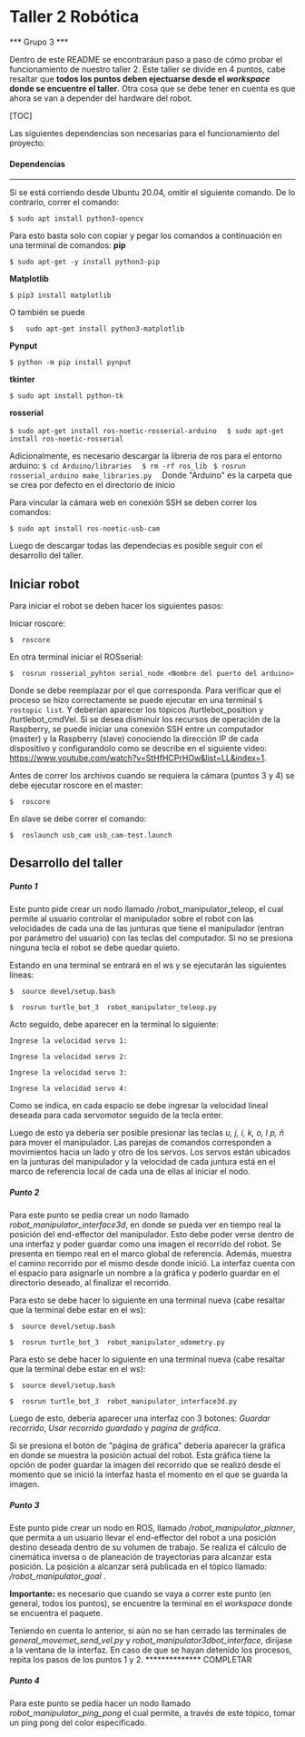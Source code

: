 # Taller 2 Robótica
*** Grupo 3 ***

Dentro de este README se encontraráun paso a paso de cómo probar el funcionamiento de nuestro taller 2. Este taller se divide en 4 puntos, cabe resaltar que **todos los puntos deben ejectuarse desde el *workspace* donde se encuentre el taller**.  Otra cosa que se debe tener en cuenta es que ahora se van a depender del hardware del robot.


[TOC]




Las siguientes dependencias son necesarias para el funcionamiento del proyecto:

#### Dependencias 
---
Si se está corriendo desde Ubuntu 20.04, omitir el siguiente comando. De lo contrario, correr el comando:

`$ sudo apt install python3-opencv `

Para esto basta solo con copiar y pegar los comandos a continuación en una terminal de comandos:
**pip**

`$ sudo apt-get -y install python3-pip  `

**Matplotlib**

`$ pip3 install matplotlib  `

O también se puede

`$   sudo apt-get install python3-matplotlib`

**Pynput**

`$ python -m pip install pynput  `

**tkinter**

`$ sudo apt install python-tk  `

**rosserial**

`$ sudo apt-get install ros-noetic-rosserial-arduino  `
`$ sudo apt-get install ros-noetic-rosserial  `


Adicionalmente, es necesario descargar la libreria de ros para el entorno arduino:
`$ cd Arduino/libraries  `
`$ rm -rf ros_lib `
`$ rosrun rosserial_arduino make_libraries.py  `
Donde "Arduino" es la carpeta que se crea por defecto en el directorio de inicio

Para vincular la cámara web en conexión SSH se deben correr los comandos:
  
  `$ sudo apt install ros-noetic-usb-cam `

Luego de descargar todas las dependecias es posible seguir con el desarrollo del taller.

Iniciar robot
---
Para iniciar el robot se deben hacer los siguientes pasos:

Iniciar roscore:

`$  roscore`

En otra terminal iniciar el ROSserial:

`$  rosrun rosserial_pyhton serial_node <Nombre del puerto del arduino>`

Donde se debe reemplazar <Nombre del puerto del arduino> por el que corresponda. Para verificar que el proceso se hizo correctamente se puede ejecutar en una terminal `$ rostopic list`. Y deberían aparecer los tópicos /turtlebot_position y /turtlebot_cmdVel. Si se desea disminuir los recursos de operación de la Raspberry, se puede iniciar una conexión SSH entre un computador (master) y la Raspberry (slave) conociendo la dirección IP de cada dispositivo y configurandolo como se describe en el siguiente video: https://www.youtube.com/watch?v=StHfHCPrHOw&list=LL&index=1. 
  
Antes de correr los archivos cuando se requiera la cámara (puntos 3 y 4) se debe ejecutar roscore en el master:
  
`$  roscore `
  
En slave se debe correr el comando:
  
 `$  roslaunch usb_cam usb_cam-test.launch `

Desarrollo del taller
---

##### Punto 1
 
  Este punto pide crear un nodo llamado /robot_manipulator_teleop, el cual permite al usuario controlar el manipulador sobre el robot con las velocidades de cada una de las junturas que tiene el manipulador (entran por parámetro del usuario) con las teclas del computador. Si no se presiona ninguna tecla el robot se debe quedar quieto. 
  
Estando en una terminal se entrará en el ws y se ejecutarán las siguientes líneas:

`$  source devel/setup.bash`

`$  rosrun turtle_bot_3  robot_manipulator_teleop.py`

Acto seguido, debe aparecer en la terminal lo siguiente:

`Ingrese la velocidad servo 1: `

`Ingrese la velocidad servo 2: `
 
`Ingrese la velocidad servo 3: `
  
`Ingrese la velocidad servo 4: `
  

Como se indica, en cada espacio se debe ingresar la velocidad lineal deseada para cada servomotor seguido de la tecla enter.

Luego de esto ya debería ser posible presionar las teclas *u, j, i, k, o, l p, ñ* para mover el manipulador. Las parejas de comandos corresponden a movimientos hacia un lado y otro de los servos. Los servos están ubicados en la junturas del manipulador y la velocidad de cada juntura está en el marco de referencia local de cada una de ellas al iniciar el nodo. 


##### Punto 2
Para este punto se pedía crear un nodo llamado *robot_manipulator_interface3d*, en donde se pueda ver en tiempo real la posición del end-effector del manipulador.  Esto debe poder verse dentro de una interfaz y poder guardar como una imagen el recorrido del robot. Se presenta en tiempo real en el marco global de referencia. Además, muestra el camino recorrido por el mismo desde donde inició. La interfaz cuenta con el espacio para asignarle un nombre a la gráfica y poderlo guardar en el directorio deseado, al finalizar el recorrido.
  
Para esto se debe hacer lo siguiente en una terminal nueva (cabe resaltar que la terminal debe estar en el ws):

`$  source devel/setup.bash`

`$  rosrun turtle_bot_3  robot_manipulator_odometry.py`  

Para esto se debe hacer lo siguiente en una terminal nueva (cabe resaltar que la terminal debe estar en el ws):

`$  source devel/setup.bash`

`$  rosrun turtle_bot_3  robot_manipulator_interface3d.py`

Luego de esto, debería aparecer una interfaz con 3 botones: *Guardar recorrido*, *Usar recorrido guardado*  y  *pagina de gráfica*.

Si se presiona el botón de "página de gráfica" debería aparecer la gráfica en donde se muestra la posición actual del robot. Esta gráfica tiene la opción de poder guardar la imagen del recorrido que se realizó desde el momento que se inició la interfaz hasta el momento en el que se guarda la imagen.


##### Punto 3
 
Este punto pide crear un nodo en ROS, llamado */robot_manipulator_planner*, que permita a un usuario llevar el end-effector del robot a una posición destino deseada dentro de su volumen de trabajo. Se realiza el cálculo de cinemática inversa o de planeación de trayectorias para alcanzar esta posición. La posición a alcanzar será publicada en el tópico llamado: */robot_manipulator_goal* .
  
**Importante:** es necesario que cuando se vaya a correr este punto (en general, todos los puntos), se encuentre la terminal en el *workspace* donde se encuentra el paquete.

Teniendo en cuenta lo anterior, si aún no se han cerrado las terminales de *general_movemet_send_vel.py* y *robot_manipulator3dbot_interface*, diríjase a la ventana de la interfaz. En caso de que se hayan detenido los procesos, repita los pasos de los puntos 1 y 2.
************** COMPLETAR

##### Punto 4
Para este punto se pedía hacer un nodo llamado *robot_manipulator_ping_pong* el cual permite, a través de este tópico, tomar un ping pong del color especificado.
 
